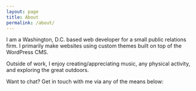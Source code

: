 ```yaml
---
layout: page
title: About
permalink: /about/
---
```


I am a Washington, D.C. based web developer for a small public relations firm. I primarily make websites using custom themes built on top of the WordPress CMS.

Outside of work, I enjoy creating/appreciating music, any physical activity, and exploring the great outdoors.

Want to chat? Get in touch with me via any of the means below:

